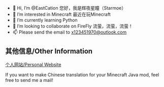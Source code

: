- 👋 Hi, I’m @EastCation 您好，我是辉夜星瞳（Starmoe）
- 👀 I’m interested in Minecraft 最近在玩Minecraft
- 🌱 I’m currently learning Python
- 💞️ I’m looking to collaborate on FireFly  流萤，流萤，流萤！
- 📫 Please send the email to x123451970@outlook.com

<!---
EastCation/EastCation is a ✨ special ✨ repository because its `README.md` (this file) appears on your GitHub profile.
You can click the Preview link to take a look at your changes.
--->
## 其他信息/Other Information

[个人网站/Personal Website](https://eastcation.github.io/)

If you want to make Chinese translation for your Minecraft Java mod, feel free to send me a mail!
